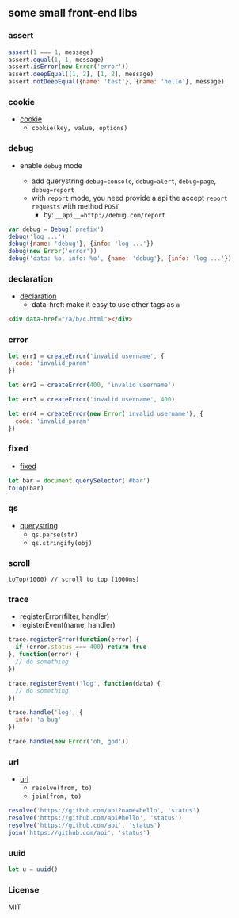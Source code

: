## some small front-end libs

### assert

```js
assert(1 === 1, message)
assert.equal(1, 1, message)
assert.isError(new Error('error'))
assert.deepEqual([1, 2], [1, 2], message)
assert.notDeepEqual({name: 'test'}, {name: 'hello'}, message)
```

### cookie

* [cookie](lib/cookie.js)
  - `cookie(key, value, options)`

### debug

* enable `debug` mode

  - add querystring `debug=console`, `debug=alert`, `debug=page`, `debug=report`
  - with `report` mode, you need provide a api the accept `report requests` with method `POST`
    * by: `__api__=http://debug.com/report`

```js
var debug = Debug('prefix')
debug('log ...')
debug({name: 'debug'}, {info: 'log ...'})
debug(new Error('error'))
debug('data: %o, info: %o', {name: 'debug'}, {info: 'log ...'})
```

### declaration

* [declaration](lib/declaration.js)
  - data-href: make it easy to use other tags as `a`

```html
<div data-href="/a/b/c.html"></div>
```

### error

```js
let err1 = createError('invalid username', {
  code: 'invalid_param'
})

let err2 = createError(400, 'invalid username')

let err3 = createError('invalid username', 400)

let err4 = createError(new Error('invalid username'), {
  code: 'invalid_param'
})
```

### fixed

* [fixed](lib/fixed.js)

```js
let bar = document.querySelector('#bar')
toTop(bar)
```

### qs

* [querystring](lib/qs.js)
  - `qs.parse(str)`
  - `qs.stringify(obj)`

### scroll

```
toTop(1000) // scroll to top (1000ms)
```

### trace

* registerError(filter, handler)
* registerEvent(name, handler)

```js
trace.registerError(function(error) {
  if (error.status === 400) return true
}, function(error) {
  // do something
})

trace.registerEvent('log', function(data) {
  // do something
})

trace.handle('log', {
  info: 'a bug'
})

trace.handle(new Error('oh, god'))
```

### url

* [url](lib/url.js)
  - `resolve(from, to)`
  - `join(from, to)`

```js
resolve('https://github.com/api?name=hello', 'status')
resolve('https://github.com/api#hello', 'status')
resolve('https://github.com/api', 'status')
join('https://github.com/api', 'status')
```

### uuid

```js
let u = uuid()
```

### License
MIT
